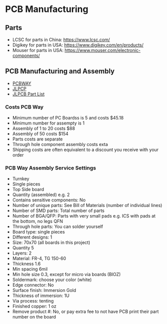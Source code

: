 # PCB Manufacturing

## Parts
- LCSC for parts in China: https://www.lcsc.com/
- Digikey for parts in USA: https://www.digikey.com/en/products/
- Mouser for parts in USA: https://www.mouser.com/electronic-components/

## PCB Manufacturing and Assembly

- [PCBWAY](https://www.pcbway.com/quotesmt.aspx)
- [JLPCP](https://jlcpcb.com/)
- [JLPCB Part List](https://jlcpcb.com/parts)

### Costs PCB Way

- Minimum number of PC Boardss is 5 and costs $45.18
- Minimum number for assempty is 1
- Assembly of 1 to 20 costs $88
- Assembly of 50 costs $154
- Parts costs are separate
- Through hole component assembly costs exta
- Shipping costs are often equivalent to a discount you receive with your order

### PCB Way Assembly Service Settings
- Turnkey
- Single pieces
- Top Side board
- Quantity (assembled) e.g. 2
- Contains sensitive components: No
- Number of unique parts: See Bill of Materials (number of individual lines)
- Number of SMD parts: Total number of parts
- Number of BGA/QFP: Parts with very small pads e.g. ICS with pads at the bottom, no legs QFN
- Through hole parts: You can solder yourself
- Board type: single pieces
- Different designs: 1
- Size: 70x70 (all boards in this project)
- Quantity 5
- Layers: 2
- Material: FR-4, TG 150-60
- Thickness 1.6
- Min spacing 6mil
- Min hole size 0.3, except for micro via boards (BIOZ)
- Soldermark: choose your color (white)
- Edge connector: No
- Surface finish: Immersion Gold
- Thickness of immersion: 1U
- Via process: tenting
- Finished copper: 1 oz
- Remove product #: No, or pay extra fee to not have PCB print their part number on the board

